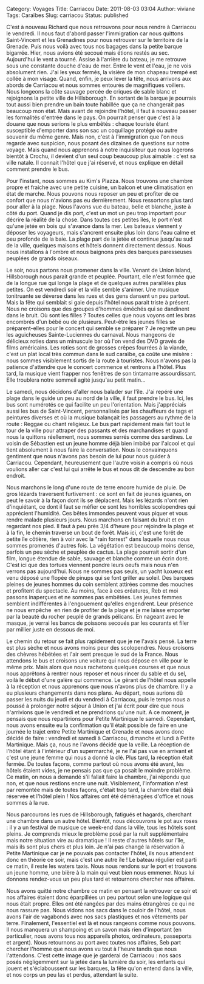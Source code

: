 Category: Voyages
Title: Carriacou
Date: 2011-08-03 03:04
Author: viviane
Tags: Caraïbes
Slug: carriacou
Status: published

C'est à nouveau Richard que nous retrouvons pour nous rendre à Carriacou le vendredi. Il nous faut d'abord passer l'immigration car nous quittons Saint-Vincent et les Grenadines pour nous retrouver sur le territoire de la Grenade. Puis nous voilà avec tous nos bagages dans la petite barque bigarrée. Hier, nous avions été secoué mais étions restés au sec. Aujourd'hui le vent a tourné. Assise à l'arrière du bateau, je me retrouve sous une constante douche d'eau de mer. Entre le vent et l'eau, je ne vois absolument rien. J'ai les yeux fermés, la visière de mon chapeau trempé est collée à mon visage. Quand, enfin, je peux lever la tête, nous arrivons aux abords de Carriacou et nous sommes entourés de magnifiques voiliers. Nous longeons la côte sauvage percée de criques de sable blanc et rejoignons la petite ville de Hillsborough. En sortant de la barque je pourrais tout aussi bien prendre un bain toute habillée que ça ne changerait pas beaucoup mon état. Mais avant de rejoindre l'hôtel, il faut à nouveau passer les formalités d'entrée dans le pays. On pourrait penser que c'est à la douane que nous serions le plus embêtés : chaque touriste étant susceptible d'emporter dans son sac un coquillage protégé ou autre souvenir du même genre. Mais non, c'est à l'immigration que l'on nous regarde avec suspicion, nous posant des dizaines de questions sur notre voyage. Mais quand nous apprenons à notre inquisiteur que nous logerons bientôt à Crochu, il devient d'un seul coup beaucoup plus aimable : c'est sa ville natale. Il connait l'hôtel que j'ai réservé, et nous explique en détail comment prendre le bus.

Pour l'instant, nous sommes au Kim's Plazza. Nous trouvons une chambre propre et fraiche avec une petite cuisine, un balcon et une climatisation en état de marche. Nous pouvons nous reposer un peu et profiter de ce confort que nous n'avions pas eu dernièrement. Nous ressortons plus tard pour aller à la plage. Nous l'avons vue du bateau, belle et blanche, juste à côté du port. Quand je dis port, c'est un mot un peu trop important pour décrire la réalité de la chose. Dans toutes ces petites îles, le port n'est qu'une jetée en bois qui s'avance dans la mer. Les bateaux viennent y déposer les voyageurs, mais s'ancrent ensuite plus loin dans l'eau calme et peu profonde de la baie. La plage part de la jetée et continue jusqu'au sud de la ville, quelques maisons et hôtels donnent directement dessus. Nous nous installons à l'ombre et nous baignons près des barques paresseuses peuplées de grands oiseaux.

Le soir, nous partons nous promener dans la ville. Venant de Union Island, Hillsborough nous parait grande et peuplée. Pourtant, elle n'est formée que de la longue rue qui longe la plage et de quelques autres parallèles plus petites. On est vendredi soir et la ville semble s'animer. Une musique tonitruante se déverse dans les rues et des gens dansent un peu partout. Mais la fête qui semblait si gaie depuis l'hôtel nous parait triste à présent. Nous ne croisons que des groupes d'hommes éméchés qui se dandinent dans le bruit. Où sont les filles ? Toutes celles que nous voyons ont les bras encombrés d'un bébé ou de plusieurs. Peut-être les jeunes filles se préparent-elles pour le concert qui semble se préparer ? Je regrette un peu les aguicheuses Sainte-Luciennes du carnaval. Nous mangeons de délicieux roties dans un minuscule bar où l'on vend des DVD gravés de films américains. Les roties sont de grosses crêpes fourrées à la viande, c'est un plat local très commun dans le sud caraïbe, ça coûte une misère : nous sommes visiblement sortis de la route à touristes. Nous n'avons pas la patience d'attendre que le concert commence et rentrons à l'hôtel. Plus tard, la musique vient frapper nos fenêtres de son tintamarre assourdissant. Elle troublera notre sommeil agité jusqu'au petit matin...

Le samedi, nous décidons d'aller nous balader sur l'île. J'ai repéré une plage dans le guide un peu au nord de la ville, il faut prendre le bus. Ici, les bus sont numérotés ce qui facilite un peu l'orientation. Mais j'appréciais aussi les bus de Saint-Vincent, personnalisés par les chauffeurs de tags et peintures diverses et où la musique balançait les passagers au rythme de la route : Reggae ou chant religieux. Le bus part rapidement mais fait tout le tour de la ville pour attraper des passants et des marchandises et quand nous la quittons réellement, nous sommes serrés comme des sardines. Le voisin de Sébastien est un jeune homme déjà bien imbibé par l'alcool et qui tient absolument à nous faire la conversation. Nous le convainquons gentiment que nous n'avons pas besoin de lui pour nous guider à Carriacou. Cependant, heureusement que l'autre voisin a compris où nous voulions aller car c'est lui qui arrête le bus et nous dit de descendre au bon endroit.

Nous marchons le long d'une route de terre encore humide de pluie. De gros lézards traversent furtivement : ce sont en fait de jeunes iguanes, on peut le savoir à la façon dont ils se déplacent. Mais les lézards n'ont rien d'inquiétant, ce dont il faut se méfier ce sont les horribles scolopendres qui apprécient l'humidité. Ces bêtes immondes peuvent vous piquer et vous rendre malade plusieurs jours. Nous marchons en faisant du bruit et en regardant nos pied. Il faut à peu près 3/4 d'heure pour rejoindre la plage et à la fin, le chemin traverse un bout de forêt. Mais ici, c'est une forêt de petite île côtière, rien à voir avec la "rain forrest" dans laquelle nous nous sommes promenés d'autres fois. La végétation est beaucoup moins dense, parfois un peu sèche et peuplée de cactus. La plage pourrait sortir d'un film, longue étendue de sable, sauvage et blanche comme un écrin doré. C'est ici que des tortues viennent pondre leurs oeufs mais nous n'en verrons pas aujourd'hui. Nous ne sommes pas seuls, un yacht luxueux est venu déposé une flopée de pinups qui se font griller au soleil. Des barques pleines de jeunes hommes du coin semblent attirées comme des mouches et profitent du spectacle. Au moins, face à ces créatures, Reb et moi passons inaperçues et ne sommes pas embêtées. Les jeunes femmes semblent indifférentes à l'engouement qu'elles engendrent. Leur présence ne nous empêche  en rien de profiter de la plage et je me laisse emporter par la beauté du rocher peuplé de grands pélicans. En nageant avec le masque, je verrai les bancs de poissons secoués par les courants et filer par millier juste en dessous de moi.

Le chemin du retour se fait plus rapidement que je ne l'avais pensé. La terre est plus sèche et nous avons moins peur des scolopendres. Nous croisons des chèvres hébétées et l'air sent presque le sud de la France. Nous attendons le bus et croisons une voiture qui nous dépose en ville pour le même prix. Mais alors que nous rachetons quelques courses et que nous nous apprêtons à rentrer nous reposer et nous rincer du sable et du sel, voilà le début d'une galère qui commence. Le gérant de l'hôtel nous appelle à la réception et nous apprenons que nous n'avons plus de chambre. Il y a eu plusieurs changements dans nos plans. Au départ, nous aurions dû passer les nuits du jeudi et du vendredi à Carriacou, puis le temps nous a poussé à prolonger notre séjour à Union et j'ai écrit pour dire que nous n'arrivions que le vendredi et ne prendrions qu'une nuit. A ce moment, je pensais que nous repartirions pour Petite Martinique le samedi. Cependant, nous avons ensuite eu la confirmation qu'il était possible de faire en une journée le trajet entre Petite Martinique et Grenade et nous avons donc décidé de faire : vendredi et samedi à Carriacou, dimanche et lundi à Petite Martinique. Mais ça, nous ne l'avons décidé que la veille. La réception de l'hôtel étant à l'intérieur d'un supermarché, je ne l'ai pas vue en arrivant et c'est une jeune femme qui nous a donné la clé. Plus tard, la réception était fermée. De toutes façons, comme partout où nous avons été avant, les hôtels étaient vides, je ne pensais pas que ça posait le moindre problème. Ce matin, on nous a demandé s'il fallait faire la chambre, j'ai répondu que non, et que nous restions encre une nuit. Visiblement, l'information n'est par remontée mais de toutes façons, c'était trop tard, la chambre était déjà réservée et l'hôtel plein ! Nos affaires ont été déménagées d'office et nous sommes à la rue.

Nous parcourons les rues de Hillsborough, fatigués et hagards, cherchant une chambre dans un autre hôtel. Bientôt, nous découvrons le pot aux roses : il y a un festival de musique ce week-end dans la ville, tous les hôtels sont pleins. Je comprends mieux le problème posé par la nuit supplémentaire mais notre situation vire au dramatique ! Il reste d'autres hôtels sur l'île, mais ils sont plus chers et plus loin. Je n'ai pas changé la réservation à Petite Martinique car je ne pouvais pas contacter l'hôtel, ils nous attendent donc en théorie ce soir, mais c'est une autre île ! Le bateau régulier est parti ce matin, il reste les waters taxis. Nous nous rendons sur le port et trouvons un jeune homme, une bière à la main qui veut bien nous emmener. Nous lui donnons rendez-vous un peu plus tard et retournons chercher nos affaires.

Nous avons quitté notre chambre ce matin en pensant la retrouver ce soir et nos affaires étaient donc éparpillées un peu partout selon une logique qui nous était propre. Elles ont été rangées par des mains étrangères ce qui ne nous rassure pas. Nous vidons nos sacs dans le couloir de l'hôtel, nous avons l'air de vagabonds avec nos sacs plastiques et nos vêtements par terre. Finalement, l'essentiel est là et nous rangeons comme nous pouvons. Il nous manquera un shampoing et un savon mais rien d'important (en particulier, nous avons tous nos appareils photos, ordinateurs, passeports et argent). Nous retournons au port avec toutes nos affaires, Seb part chercher l'homme que nous avons vu tout à l'heure tandis que nous l'attendons. C'est cette image que je garderai de Carriacou : nos sacs posés négligemment sur la jetée dans la lumière du soir, les enfants qui jouent et s'éclaboussent sur les barques, la fête qu'on entend dans la ville,  et nos corps un peu las et perdus, attendant la suite.